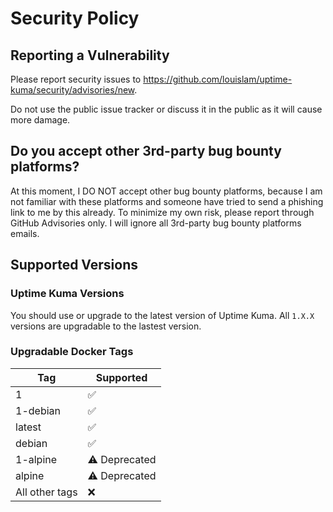 # Security Policy

## Reporting a Vulnerability

Please report security issues to https://github.com/louislam/uptime-kuma/security/advisories/new.

Do not use the public issue tracker or discuss it in the public as it will cause more damage.

## Do you accept other 3rd-party bug bounty platforms?

At this moment, I DO NOT accept other bug bounty platforms, because I am not familiar with these platforms and someone have tried to send a phishing link to me by this already. To minimize my own risk, please report through GitHub Advisories only. I will ignore all 3rd-party bug bounty platforms emails.

## Supported Versions

### Uptime Kuma Versions

You should use or upgrade to the latest version of Uptime Kuma. All `1.X.X` versions are upgradable to the lastest version.

### Upgradable Docker Tags

| Tag | Supported          |
| ------- | ------------------ |
| 1 | :white_check_mark: |
| 1-debian | :white_check_mark: |
| latest | :white_check_mark: |
| debian | :white_check_mark: |
| 1-alpine | ⚠️ Deprecated |
| alpine | ⚠️ Deprecated |
| All other tags  | ❌ |
